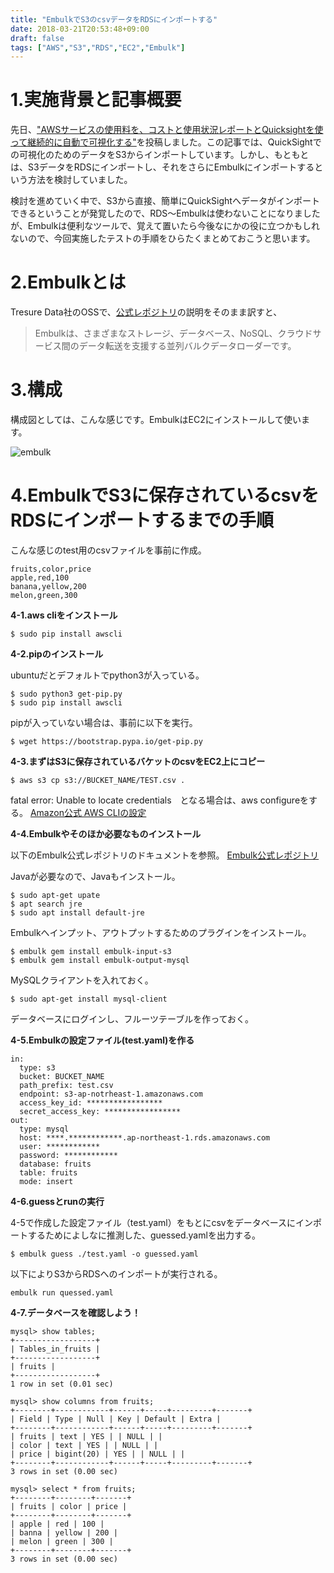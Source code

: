 ```yaml
---
title: "EmbulkでS3のcsvデータをRDSにインポートする"
date: 2018-03-21T20:53:48+09:00
draft: false
tags: ["AWS","S3","RDS","EC2","Embulk"]
---
```


# 1.実施背景と記事概要

先日、["AWSサービスの使用料を、コストと使用状況レポートとQuicksightを使って継続的に自動で可視化する"](http://kotororo.net/posts/quicksight/)を投稿しました。この記事では、QuickSightでの可視化のためのデータをS3からインポートしています。しかし、もともとは、S3データをRDSにインポートし、それをさらにEmbulkにインポートするという方法を検討していました。

検討を進めていく中で、S3から直接、簡単にQuickSightへデータがインポートできるということが発覚したので、RDS～Embulkは使わないことになりましたが、Embulkは便利なツールで、覚えて置いたら今後なにかの役に立つかもしれないので、今回実施したテストの手順をひらたくまとめておこうと思います。

# 2.Embulkとは

Tresure Data社のOSSで、[公式レポジトリ](https://github.com/embulk/embulk)の説明をそのまま訳すと、

> Embulkは、さまざまなストレージ、データベース、NoSQL、クラウドサービス間のデータ転送を支援する並列バルクデータローダーです。

# 3.構成

構成図としては、こんな感じです。EmbulkはEC2にインストールして使います。

![embulk](/images/embulk.png)

# 4.EmbulkでS3に保存されているcsvをRDSにインポートするまでの手順

こんな感じのtest用のcsvファイルを事前に作成。

```csv:test.csv
fruits,color,price
apple,red,100
banana,yellow,200
melon,green,300
```

**4-1.aws cliをインストール**

```
$ sudo pip install awscli
```

**4-2.pipのインストール**

ubuntuだとデフォルトでpython3が入っている。

```
$ sudo python3 get-pip.py
$ sudo pip install awscli
```

pipが入っていない場合は、事前に以下を実行。

```
$ wget https://bootstrap.pypa.io/get-pip.py
```

**4-3.まずはS3に保存されているバケットのcsvをEC2上にコピー**

```
$ aws s3 cp s3://BUCKET_NAME/TEST.csv .
```

fatal error: Unable to locate credentials　となる場合は、aws configureをする。
[Amazon公式 AWS CLIの設定](https://docs.aws.amazon.com/ja_jp/cli/latest/userguide/cli-chap-getting-started.html)

**4-4.Embulkやそのほか必要なものインストール**

以下のEmbulk公式レポジトリのドキュメントを参照。
[Embulk公式レポジトリ](https://github.com/embulk/embulk)

Javaが必要なので、Javaもインストール。

```
$ sudo apt-get upate
$ apt search jre
$ sudo apt install default-jre
```

Embulkへインプット、アウトプットするためのプラグインをインストール。

```
$ embulk gem install embulk-input-s3
$ embulk gem install embulk-output-mysql
```

MySQLクライアントを入れておく。

```
$ sudo apt-get install mysql-client
```
データベースにログインし、フルーツテーブルを作っておく。

**4-5.Embulkの設定ファイル(test.yaml)を作る**

```
in:
  type: s3
  bucket: BUCKET_NAME
  path_prefix: test.csv
  endpoint: s3-ap-notrheast-1.amazonaws.com
  access_key_id: *****************
  secret_access_key: *****************
out:
  type: mysql
  host: ****.************.ap-northeast-1.rds.amazonaws.com
  user: ************
  password: ************
  database: fruits
  table: fruits
  mode: insert
```

**4-6.guessとrunの実行**

4-5で作成した設定ファイル（test.yaml）をもとにcsvをデータベースにインポートするためによしなに推測した、guessed.yamlを出力する。

```
$ embulk guess ./test.yaml -o guessed.yaml
```

以下によりS3からRDSへのインポートが実行される。

```
embulk run quessed.yaml
```

**4-7.データベースを確認しよう！**
```
mysql> show tables;
+------------------+
| Tables_in_fruits |
+------------------+
| fruits |
+------------------+
1 row in set (0.01 sec)

mysql> show columns from fruits;
+--------+------------+------+-----+---------+-------+
| Field | Type | Null | Key | Default | Extra |
+--------+------------+------+-----+---------+-------+
| fruits | text | YES | | NULL | |
| color | text | YES | | NULL | |
| price | bigint(20) | YES | | NULL | |
+--------+------------+------+-----+---------+-------+
3 rows in set (0.00 sec)

mysql> select * from fruits;
+--------+--------+-------+
| fruits | color | price |
+--------+--------+-------+
| apple | red | 100 |
| banna | yellow | 200 |
| melon | green | 300 |
+--------+--------+-------+
3 rows in set (0.00 sec)
```